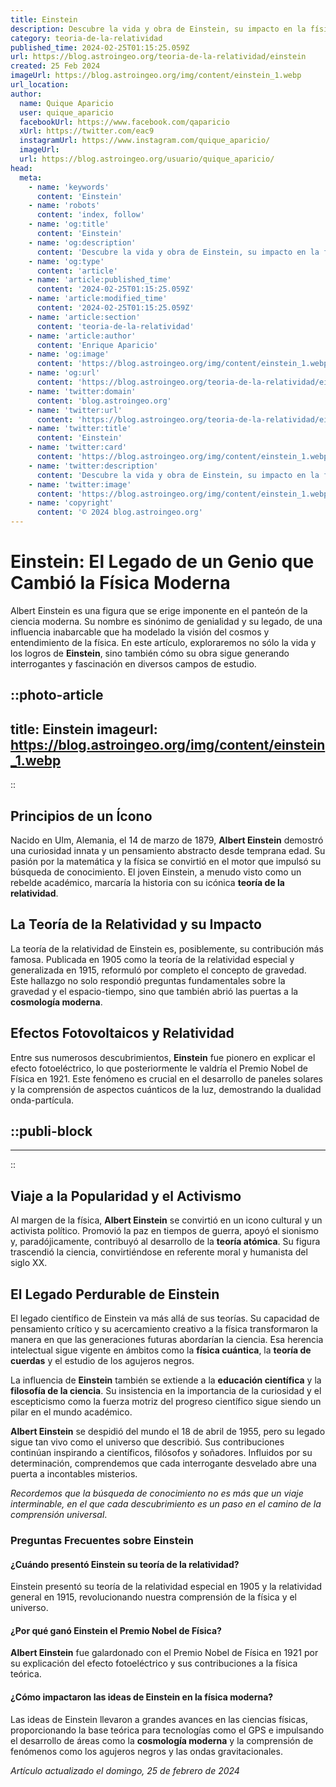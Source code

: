 ```yaml
---
title: Einstein
description: Descubre la vida y obra de Einstein, su impacto en la física moderna y las teorías que transformaron nuestro entendimiento del universo.
category: teoria-de-la-relatividad
published_time: 2024-02-25T01:15:25.059Z
url: https://blog.astroingeo.org/teoria-de-la-relatividad/einstein
created: 25 Feb 2024
imageUrl: https://blog.astroingeo.org/img/content/einstein_1.webp
url_location:
author:
  name: Quique Aparicio
  user: quique_aparicio
  facebookUrl: https://www.facebook.com/qaparicio
  xUrl: https://twitter.com/eac9
  instagramUrl: https://www.instagram.com/quique_aparicio/
  imageUrl: 
  url: https://blog.astroingeo.org/usuario/quique_aparicio/
head:
  meta:
    - name: 'keywords'
      content: 'Einstein'
    - name: 'robots'
      content: 'index, follow'
    - name: 'og:title'
      content: 'Einstein'
    - name: 'og:description'
      content: 'Descubre la vida y obra de Einstein, su impacto en la física moderna y las teorías que transformaron nuestro entendimiento del universo.'
    - name: 'og:type'
      content: 'article'
    - name: 'article:published_time'
      content: '2024-02-25T01:15:25.059Z'
    - name: 'article:modified_time'
      content: '2024-02-25T01:15:25.059Z'
    - name: 'article:section'
      content: 'teoria-de-la-relatividad'
    - name: 'article:author'
      content: 'Enrique Aparicio'
    - name: 'og:image'
      content: 'https://blog.astroingeo.org/img/content/einstein_1.webp'
    - name: 'og:url'
      content: 'https://blog.astroingeo.org/teoria-de-la-relatividad/einstein'
    - name: 'twitter:domain'
      content: 'blog.astroingeo.org'
    - name: 'twitter:url'
      content: 'https://blog.astroingeo.org/teoria-de-la-relatividad/einstein'
    - name: 'twitter:title'
      content: 'Einstein'
    - name: 'twitter:card'
      content: 'https://blog.astroingeo.org/img/content/einstein_1.webp'
    - name: 'twitter:description'
      content: 'Descubre la vida y obra de Einstein, su impacto en la física moderna y las teorías que transformaron nuestro entendimiento del universo.'
    - name: 'twitter:image'
      content: 'https://blog.astroingeo.org/img/content/einstein_1.webp'
    - name: 'copyright'
      content: '© 2024 blog.astroingeo.org'
---
```

# Einstein: El Legado de un Genio que Cambió la Física Moderna

Albert Einstein es una figura que se erige imponente en el panteón de la ciencia moderna. Su nombre es sinónimo de genialidad y su legado, de una influencia inabarcable que ha modelado la visión del cosmos y entendimiento de la física. En este artículo, exploraremos no sólo la vida y los logros de **Einstein**, sino también cómo su obra sigue generando interrogantes y fascinación en diversos campos de estudio.


::photo-article
---
title: Einstein
imageurl: https://blog.astroingeo.org/img/content/einstein_1.webp
---
::


## Principios de un Ícono

Nacido en Ulm, Alemania, el 14 de marzo de 1879, **Albert Einstein** demostró una curiosidad innata y un pensamiento abstracto desde temprana edad. Su pasión por la matemática y la física se convirtió en el motor que impulsó su búsqueda de conocimiento. El joven Einstein, a menudo visto como un rebelde académico, marcaría la historia con su icónica **teoría de la relatividad**.

## La Teoría de la Relatividad y su Impacto

La teoría de la relatividad de Einstein es, posiblemente, su contribución más famosa. Publicada en 1905 como la teoría de la relatividad especial y generalizada en 1915, reformuló por completo el concepto de gravedad. Este hallazgo no solo respondió preguntas fundamentales sobre la gravedad y el espacio-tiempo, sino que también abrió las puertas a la **cosmología moderna**.

## Efectos Fotovoltaicos y Relatividad

Entre sus numerosos descubrimientos, **Einstein** fue pionero en explicar el efecto fotoeléctrico, lo que posteriormente le valdría el Premio Nobel de Física en 1921. Este fenómeno es crucial en el desarrollo de paneles solares y la comprensión de aspectos cuánticos de la luz, demostrando la dualidad onda-partícula.


  ::publi-block
  ---
  ---
  ::
  
  
## Viaje a la Popularidad y el Activismo

Al margen de la física, **Albert Einstein** se convirtió en un icono cultural y un activista político. Promovió la paz en tiempos de guerra, apoyó el sionismo y, paradójicamente, contribuyó al desarrollo de la **teoría atómica**. Su figura trascendió la ciencia, convirtiéndose en referente moral y humanista del siglo XX.

## El Legado Perdurable de Einstein

El legado científico de Einstein va más allá de sus teorías. Su capacidad de pensamiento crítico y su acercamiento creativo a la física transformaron la manera en que las generaciones futuras abordarían la ciencia. Esa herencia intelectual sigue vigente en ámbitos como la **física cuántica**, la **teoría de cuerdas** y el estudio de los agujeros negros.

La influencia de **Einstein** también se extiende a la **educación científica** y la **filosofía de la ciencia**. Su insistencia en la importancia de la curiosidad y el escepticismo como la fuerza motriz del progreso científico sigue siendo un pilar en el mundo académico.

**Albert Einstein** se despidió del mundo el 18 de abril de 1955, pero su legado sigue tan vivo como el universo que describió. Sus contribuciones continúan inspirando a científicos, filósofos y soñadores. Influidos por su determinación, comprendemos que cada interrogante desvelado abre una puerta a incontables misterios.

*Recordemos que la búsqueda de conocimiento no es más que un viaje interminable, en el que cada descubrimiento es un paso en el camino de la comprensión universal*.

### Preguntas Frecuentes sobre Einstein

#### ¿Cuándo presentó Einstein su teoría de la relatividad?
Einstein presentó su teoría de la relatividad especial en 1905 y la relatividad general en 1915, revolucionando nuestra comprensión de la física y el universo.

#### ¿Por qué ganó Einstein el Premio Nobel de Física?
**Albert Einstein** fue galardonado con el Premio Nobel de Física en 1921 por su explicación del efecto fotoeléctrico y sus contribuciones a la física teórica. 

#### ¿Cómo impactaron las ideas de Einstein en la física moderna?
Las ideas de Einstein llevaron a grandes avances en las ciencias físicas, proporcionando la base teórica para tecnologías como el GPS e impulsando el desarrollo de áreas como la **cosmología moderna** y la comprensión de fenómenos como los agujeros negros y las ondas gravitacionales.

_Artículo actualizado el domingo, 25 de febrero de 2024_